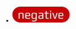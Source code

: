 - ![](https://raw.githubusercontent.com/cybercongress/prism/img-upload/components/1-molecules/pill/red.png)